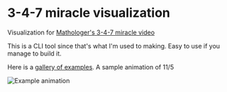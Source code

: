# 3-4-7 miracle visualization
Visualization for [Mathologer's 3-4-7 miracle video](https://www.youtube.com/watch?v=oEN0o9ZGmOM)

This is a CLI tool since that's what I'm used to making. Easy to use if you manage to build it.

Here is a [gallery of examples](http://algmyr.se/347/). A sample animation of 11/5

![Example animation](http://algmyr.se/347/full_11_5.gif)
